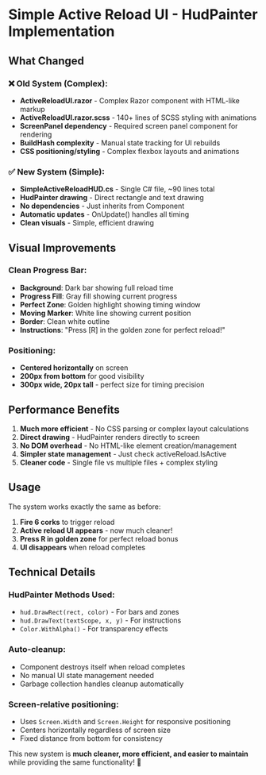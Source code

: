 # Simple Active Reload UI - HudPainter Implementation

## What Changed

### ❌ Old System (Complex):
- **ActiveReloadUI.razor** - Complex Razor component with HTML-like markup
- **ActiveReloadUI.razor.scss** - 140+ lines of SCSS styling with animations
- **ScreenPanel dependency** - Required screen panel component for rendering  
- **BuildHash complexity** - Manual state tracking for UI rebuilds
- **CSS positioning/styling** - Complex flexbox layouts and animations

### ✅ New System (Simple):
- **SimpleActiveReloadHUD.cs** - Single C# file, ~90 lines total
- **HudPainter drawing** - Direct rectangle and text drawing
- **No dependencies** - Just inherits from Component
- **Automatic updates** - OnUpdate() handles all timing
- **Clean visuals** - Simple, efficient drawing

## Visual Improvements

### Clean Progress Bar:
- **Background**: Dark bar showing full reload time
- **Progress Fill**: Gray fill showing current progress  
- **Perfect Zone**: Golden highlight showing timing window
- **Moving Marker**: White line showing current position
- **Border**: Clean white outline
- **Instructions**: "Press [R] in the golden zone for perfect reload!"

### Positioning:
- **Centered horizontally** on screen
- **200px from bottom** for good visibility
- **300px wide, 20px tall** - perfect size for timing precision

## Performance Benefits

1. **Much more efficient** - No CSS parsing or complex layout calculations
2. **Direct drawing** - HudPainter renders directly to screen  
3. **No DOM overhead** - No HTML-like element creation/management
4. **Simpler state management** - Just check activeReload.IsActive
5. **Cleaner code** - Single file vs multiple files + complex styling

## Usage

The system works exactly the same as before:
1. **Fire 6 corks** to trigger reload
2. **Active reload UI appears** - now much cleaner!
3. **Press R in golden zone** for perfect reload bonus
4. **UI disappears** when reload completes

## Technical Details

### HudPainter Methods Used:
- `hud.DrawRect(rect, color)` - For bars and zones
- `hud.DrawText(textScope, x, y)` - For instructions
- `Color.WithAlpha()` - For transparency effects

### Auto-cleanup:
- Component destroys itself when reload completes
- No manual UI state management needed
- Garbage collection handles cleanup automatically

### Screen-relative positioning:
- Uses `Screen.Width` and `Screen.Height` for responsive positioning
- Centers horizontally regardless of screen size
- Fixed distance from bottom for consistency

This new system is **much cleaner, more efficient, and easier to maintain** while providing the same functionality! 🚀